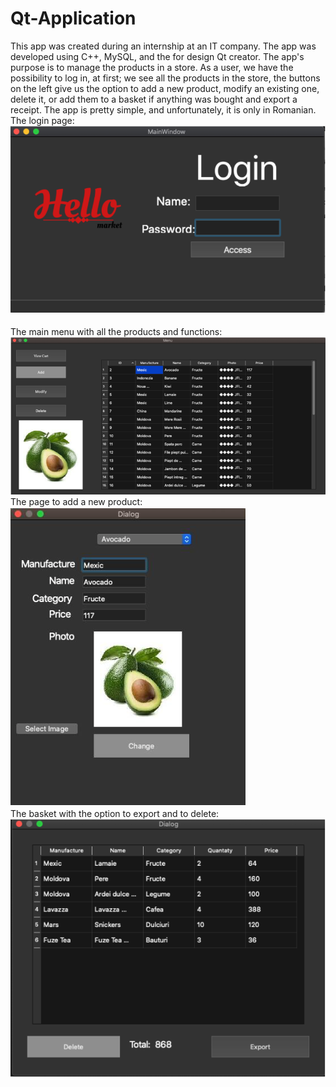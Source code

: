 # Qt-Application
This app was created during an internship at an IT company. The app was developed using C++, MySQL, and the for design Qt creator. The app's purpose is to manage the products in a store. As a user, we have the possibility to log in, at first; we see all the products in the store, the buttons on the left give us the option to add a new product, modify an existing one, delete it, or add them to a basket if anything was bought and export a receipt. The app is pretty simple, and unfortunately, it is only in Romanian. <br/>
The login page:<br/>
![Login](Login.png#thumbnail) <br/><br/>
The main menu with all the products and functions:<br/>
![Menu](Main.png)<br/>
The page to add a new product:<br/>
![Adding](Adding.png) <br/>
The basket with the option to export and to delete:<br/>
![Basket](Basket.png)
